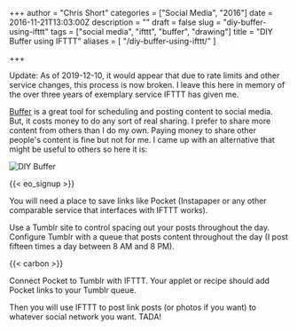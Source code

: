 +++
author = "Chris Short"
categories = ["Social Media", "2016"]
date = 2016-11-21T13:03:00Z
description = ""
draft = false
slug = "diy-buffer-using-ifttt"
tags = ["social media", "ifttt", "buffer", "drawing"]
title = "DIY Buffer using IFTTT"
aliases = [
    "/diy-buffer-using-ifttt/"
]

+++

Update: As of 2019-12-10, it would appear that due to rate limits and other service changes, this process is now broken. I leave this here in memory of the over three years of exemplary service IFTTT has given me.

[Buffer](https://buffer.com/) is a great tool for scheduling and posting content to social media. But, it costs money to do any sort of real sharing. I prefer to share more content from others than I do my own. Paying money to share other people's content is fine but not for me. I came up with an alternative that might be useful to others so here it is:

![DIY Buffer](/drawings/DIY-Buffer.png)

{{< eo_signup >}}

You will need a place to save links like Pocket (Instapaper or any other comparable service that interfaces with IFTTT works).

Use a Tumblr site to control spacing out your posts throughout the day. Configure Tumblr with a queue that posts content throughout the day (I post fifteen times a day between 8 AM and 8 PM).

{{< carbon >}}

Connect Pocket to Tumblr with IFTTT. Your applet or recipe should add Pocket links to your Tumblr queue.

Then you will use IFTTT to post link posts (or photos if you want) to whatever social network you want. TADA!
